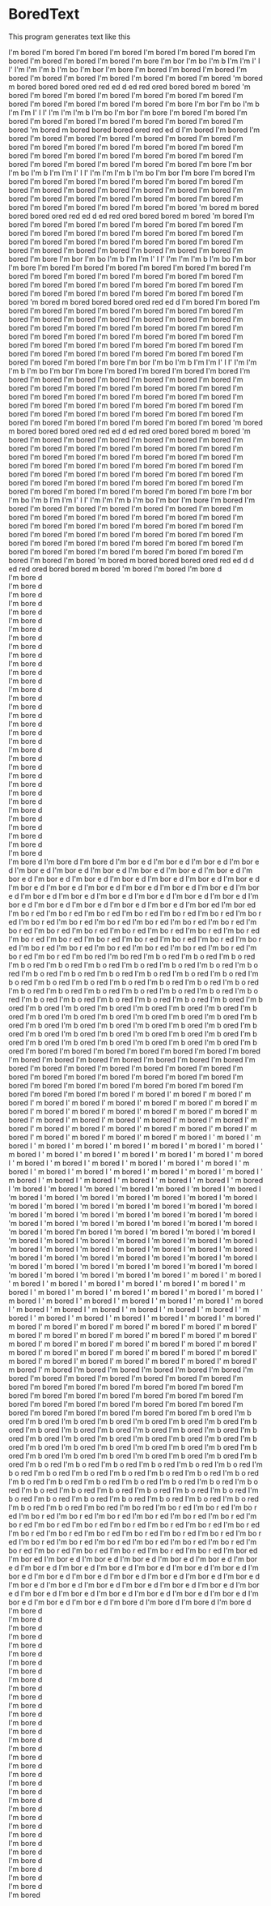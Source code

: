# BoredText

This program generates text like this

   I'm bored
    I'm bored
     I'm bored
      I'm bored
       I'm bored
        I'm bored
         I'm bored
          I'm bored
           I'm bored
            I'm bored
             I'm bored
              I'm bore
               I'm bor
                I'm bo
                 I'm b
                  I'm 
                   I'm
                    I'
                     I
                    I'
                   I'm
                  I'm 
                 I'm b
                I'm bo
               I'm bor
              I'm bore
             I'm bored
            I'm bored
           I'm bored
          I'm bored
         I'm bored
        I'm bored
       I'm bored
      I'm bored
     I'm bored
    I'm bored
   'm bored
   m bored
    bored
   bored
   ored
   red
   ed
   d
   ed
   red
   ored
   bored
    bored
   m bored
   'm bored
   I'm bored
    I'm bored
     I'm bored
      I'm bored
       I'm bored
        I'm bored
         I'm bored
          I'm bored
           I'm bored
            I'm bored
             I'm bored
              I'm bore
               I'm bor
                I'm bo
                 I'm b
                  I'm 
                   I'm
                    I'
                     I
                    I'
                   I'm
                  I'm 
                 I'm b
                I'm bo
               I'm bor
              I'm bore
             I'm bored
            I'm bored
           I'm bored
          I'm bored
         I'm bored
        I'm bored
       I'm bored
      I'm bored
     I'm bored
    I'm bored
   'm bored
   m bored
    bored
   bored
   ored
   red
   ed
   d
   I'm bored
    I'm bored
     I'm bored
      I'm bored
       I'm bored
        I'm bored
         I'm bored
          I'm bored
           I'm bored
            I'm bored
             I'm bored
              I'm bored
               I'm bored
                I'm bored
                 I'm bored
                  I'm bored
                   I'm bored
                    I'm bored
                     I'm bored
                      I'm bored
                       I'm bored
                        I'm bored
                         I'm bored
                          I'm bored
                           I'm bored
                            I'm bored
                             I'm bored
                              I'm bored
                               I'm bored
                                I'm bore
                                 I'm bor
                                  I'm bo
                                   I'm b
                                    I'm 
                                     I'm
                                      I'
                                       I
                                      I'
                                     I'm
                                    I'm 
                                   I'm b
                                  I'm bo
                                 I'm bor
                                I'm bore
                               I'm bored
                              I'm bored
                             I'm bored
                            I'm bored
                           I'm bored
                          I'm bored
                         I'm bored
                        I'm bored
                       I'm bored
                      I'm bored
                     I'm bored
                    I'm bored
                   I'm bored
                  I'm bored
                 I'm bored
                I'm bored
               I'm bored
              I'm bored
             I'm bored
            I'm bored
           I'm bored
          I'm bored
         I'm bored
        I'm bored
       I'm bored
      I'm bored
     I'm bored
    I'm bored
   'm bored
   m bored
    bored
   bored
   ored
   red
   ed
   d
   ed
   red
   ored
   bored
    bored
   m bored
   'm bored
   I'm bored
    I'm bored
     I'm bored
      I'm bored
       I'm bored
        I'm bored
         I'm bored
          I'm bored
           I'm bored
            I'm bored
             I'm bored
              I'm bored
               I'm bored
                I'm bored
                 I'm bored
                  I'm bored
                   I'm bored
                    I'm bored
                     I'm bored
                      I'm bored
                       I'm bored
                        I'm bored
                         I'm bored
                          I'm bored
                           I'm bored
                            I'm bored
                             I'm bored
                              I'm bored
                               I'm bored
                                I'm bore
                                 I'm bor
                                  I'm bo
                                   I'm b
                                    I'm 
                                     I'm
                                      I'
                                       I
                                      I'
                                     I'm
                                    I'm 
                                   I'm b
                                  I'm bo
                                 I'm bor
                                I'm bore
                               I'm bored
                              I'm bored
                             I'm bored
                            I'm bored
                           I'm bored
                          I'm bored
                         I'm bored
                        I'm bored
                       I'm bored
                      I'm bored
                     I'm bored
                    I'm bored
                   I'm bored
                  I'm bored
                 I'm bored
                I'm bored
               I'm bored
              I'm bored
             I'm bored
            I'm bored
           I'm bored
          I'm bored
         I'm bored
        I'm bored
       I'm bored
      I'm bored
     I'm bored
    I'm bored
   'm bored
   m bored
    bored
   bored
   ored
   red
   ed
   d
   I'm bored
    I'm bored
     I'm bored
      I'm bored
       I'm bored
        I'm bored
         I'm bored
          I'm bored
           I'm bored
            I'm bored
             I'm bored
              I'm bored
               I'm bored
                I'm bored
                 I'm bored
                  I'm bored
                   I'm bored
                    I'm bored
                     I'm bored
                      I'm bored
                       I'm bored
                        I'm bored
                         I'm bored
                          I'm bored
                           I'm bored
                            I'm bored
                             I'm bored
                              I'm bored
                               I'm bored
                                I'm bored
                                 I'm bored
                                  I'm bored
                                   I'm bored
                                    I'm bored
                                     I'm bored
                                      I'm bored
                                       I'm bored
                                        I'm bored
                                         I'm bored
                                          I'm bored
                                           I'm bored
                                            I'm bored
                                             I'm bored
                                              I'm bored
                                               I'm bored
                                                I'm bored
                                                 I'm bored
                                                  I'm bore
                                                   I'm bor
                                                    I'm bo
                                                     I'm b
                                                      I'm 
                                                       I'm
                                                        I'
                                                         I
                                                        I'
                                                       I'm
                                                      I'm 
                                                     I'm b
                                                    I'm bo
                                                   I'm bor
                                                  I'm bore
                                                 I'm bored
                                                I'm bored
                                               I'm bored
                                              I'm bored
                                             I'm bored
                                            I'm bored
                                           I'm bored
                                          I'm bored
                                         I'm bored
                                        I'm bored
                                       I'm bored
                                      I'm bored
                                     I'm bored
                                    I'm bored
                                   I'm bored
                                  I'm bored
                                 I'm bored
                                I'm bored
                               I'm bored
                              I'm bored
                             I'm bored
                            I'm bored
                           I'm bored
                          I'm bored
                         I'm bored
                        I'm bored
                       I'm bored
                      I'm bored
                     I'm bored
                    I'm bored
                   I'm bored
                  I'm bored
                 I'm bored
                I'm bored
               I'm bored
              I'm bored
             I'm bored
            I'm bored
           I'm bored
          I'm bored
         I'm bored
        I'm bored
       I'm bored
      I'm bored
     I'm bored
    I'm bored
   'm bored
   m bored
    bored
   bored
   ored
   red
   ed
   d
   ed
   red
   ored
   bored
    bored
   m bored
   'm bored
   I'm bored
    I'm bored
     I'm bored
      I'm bored
       I'm bored
        I'm bored
         I'm bored
          I'm bored
           I'm bored
            I'm bored
             I'm bored
              I'm bored
               I'm bored
                I'm bored
                 I'm bored
                  I'm bored
                   I'm bored
                    I'm bored
                     I'm bored
                      I'm bored
                       I'm bored
                        I'm bored
                         I'm bored
                          I'm bored
                           I'm bored
                            I'm bored
                             I'm bored
                              I'm bored
                               I'm bored
                                I'm bored
                                 I'm bored
                                  I'm bored
                                   I'm bored
                                    I'm bored
                                     I'm bored
                                      I'm bored
                                       I'm bored
                                        I'm bored
                                         I'm bored
                                          I'm bored
                                           I'm bored
                                            I'm bored
                                             I'm bored
                                              I'm bored
                                               I'm bored
                                                I'm bored
                                                 I'm bored
                                                  I'm bore
                                                   I'm bor
                                                    I'm bo
                                                     I'm b
                                                      I'm 
                                                       I'm
                                                        I'
                                                         I
                                                        I'
                                                       I'm
                                                      I'm 
                                                     I'm b
                                                    I'm bo
                                                   I'm bor
                                                  I'm bore
                                                 I'm bored
                                                I'm bored
                                               I'm bored
                                              I'm bored
                                             I'm bored
                                            I'm bored
                                           I'm bored
                                          I'm bored
                                         I'm bored
                                        I'm bored
                                       I'm bored
                                      I'm bored
                                     I'm bored
                                    I'm bored
                                   I'm bored
                                  I'm bored
                                 I'm bored
                                I'm bored
                               I'm bored
                              I'm bored
                             I'm bored
                            I'm bored
                           I'm bored
                          I'm bored
                         I'm bored
                        I'm bored
                       I'm bored
                      I'm bored
                     I'm bored
                    I'm bored
                   I'm bored
                  I'm bored
                 I'm bored
                I'm bored
               I'm bored
              I'm bored
             I'm bored
            I'm bored
           I'm bored
          I'm bored
         I'm bored
        I'm bored
       I'm bored
      I'm bored
     I'm bored
    I'm bored
   'm bored
   m bored
    bored
   bored
   ored
   red
   ed
   d
   d
   ed
   red
   ored
   bored
    bored
   m bored
   'm bored
   I'm bored
   I'm bore d                                   
   I'm bore  d                                  
   I'm bore   d                                 
   I'm bore    d                                
   I'm bore     d                               
   I'm bore      d                              
   I'm bore       d                             
   I'm bore        d                            
   I'm bore         d                           
   I'm bore          d                          
   I'm bore           d                         
   I'm bore            d                        
   I'm bore             d                       
   I'm bore              d                      
   I'm bore               d                     
   I'm bore                d                    
   I'm bore                 d                   
   I'm bore                  d                  
   I'm bore                   d                 
   I'm bore                    d                
   I'm bore                     d               
   I'm bore                      d              
   I'm bore                       d             
   I'm bore                        d            
   I'm bore                         d           
   I'm bore                          d          
   I'm bore                           d         
   I'm bore                            d        
   I'm bore                             d       
   I'm bore                              d      
   I'm bore                               d     
   I'm bore                                d    
   I'm bore                                 d   
   I'm bore                                  d  
   I'm bore                                   d 
   I'm bore                                    d
   I'm bore                                    d
   I'm bor e                                   d
   I'm bor  e                                  d
   I'm bor   e                                 d
   I'm bor    e                                d
   I'm bor     e                               d
   I'm bor      e                              d
   I'm bor       e                             d
   I'm bor        e                            d
   I'm bor         e                           d
   I'm bor          e                          d
   I'm bor           e                         d
   I'm bor            e                        d
   I'm bor             e                       d
   I'm bor              e                      d
   I'm bor               e                     d
   I'm bor                e                    d
   I'm bor                 e                   d
   I'm bor                  e                  d
   I'm bor                   e                 d
   I'm bor                    e                d
   I'm bor                     e               d
   I'm bor                      e              d
   I'm bor                       e             d
   I'm bor                        e            d
   I'm bor                         e           d
   I'm bor                          e          d
   I'm bor                           e         d
   I'm bor                            e        d
   I'm bor                             e       d
   I'm bor                              e      d
   I'm bor                               e     d
   I'm bor                                e    d
   I'm bor                                 e   d
   I'm bor                                  e  d
   I'm bor                                   e d
   I'm bor                                    ed
   I'm bor                                    ed
   I'm bo r                                   ed
   I'm bo  r                                  ed
   I'm bo   r                                 ed
   I'm bo    r                                ed
   I'm bo     r                               ed
   I'm bo      r                              ed
   I'm bo       r                             ed
   I'm bo        r                            ed
   I'm bo         r                           ed
   I'm bo          r                          ed
   I'm bo           r                         ed
   I'm bo            r                        ed
   I'm bo             r                       ed
   I'm bo              r                      ed
   I'm bo               r                     ed
   I'm bo                r                    ed
   I'm bo                 r                   ed
   I'm bo                  r                  ed
   I'm bo                   r                 ed
   I'm bo                    r                ed
   I'm bo                     r               ed
   I'm bo                      r              ed
   I'm bo                       r             ed
   I'm bo                        r            ed
   I'm bo                         r           ed
   I'm bo                          r          ed
   I'm bo                           r         ed
   I'm bo                            r        ed
   I'm bo                             r       ed
   I'm bo                              r      ed
   I'm bo                               r     ed
   I'm bo                                r    ed
   I'm bo                                 r   ed
   I'm bo                                  r  ed
   I'm bo                                   r ed
   I'm bo                                    red
   I'm bo                                    red
   I'm b o                                   red
   I'm b  o                                  red
   I'm b   o                                 red
   I'm b    o                                red
   I'm b     o                               red
   I'm b      o                              red
   I'm b       o                             red
   I'm b        o                            red
   I'm b         o                           red
   I'm b          o                          red
   I'm b           o                         red
   I'm b            o                        red
   I'm b             o                       red
   I'm b              o                      red
   I'm b               o                     red
   I'm b                o                    red
   I'm b                 o                   red
   I'm b                  o                  red
   I'm b                   o                 red
   I'm b                    o                red
   I'm b                     o               red
   I'm b                      o              red
   I'm b                       o             red
   I'm b                        o            red
   I'm b                         o           red
   I'm b                          o          red
   I'm b                           o         red
   I'm b                            o        red
   I'm b                             o       red
   I'm b                              o      red
   I'm b                               o     red
   I'm b                                o    red
   I'm b                                 o   red
   I'm b                                  o  red
   I'm b                                   o red
   I'm b                                    ored
   I'm b                                    ored
   I'm  b                                   ored
   I'm   b                                  ored
   I'm    b                                 ored
   I'm     b                                ored
   I'm      b                               ored
   I'm       b                              ored
   I'm        b                             ored
   I'm         b                            ored
   I'm          b                           ored
   I'm           b                          ored
   I'm            b                         ored
   I'm             b                        ored
   I'm              b                       ored
   I'm               b                      ored
   I'm                b                     ored
   I'm                 b                    ored
   I'm                  b                   ored
   I'm                   b                  ored
   I'm                    b                 ored
   I'm                     b                ored
   I'm                      b               ored
   I'm                       b              ored
   I'm                        b             ored
   I'm                         b            ored
   I'm                          b           ored
   I'm                           b          ored
   I'm                            b         ored
   I'm                             b        ored
   I'm                              b       ored
   I'm                               b      ored
   I'm                                b     ored
   I'm                                 b    ored
   I'm                                  b   ored
   I'm                                   b  ored
   I'm                                    b ored
   I'm                                     bored
   I'm                                     bored
   I'm                                     bored
   I'm                                     bored
   I'm                                     bored
   I'm                                     bored
   I'm                                     bored
   I'm                                     bored
   I'm                                     bored
   I'm                                     bored
   I'm                                     bored
   I'm                                     bored
   I'm                                     bored
   I'm                                     bored
   I'm                                     bored
   I'm                                     bored
   I'm                                     bored
   I'm                                     bored
   I'm                                     bored
   I'm                                     bored
   I'm                                     bored
   I'm                                     bored
   I'm                                     bored
   I'm                                     bored
   I'm                                     bored
   I'm                                     bored
   I'm                                     bored
   I'm                                     bored
   I'm                                     bored
   I'm                                     bored
   I'm                                     bored
   I'm                                     bored
   I'm                                     bored
   I'm                                     bored
   I'm                                     bored
   I'm                                     bored
   I'm                                     bored
   I'm                                     bored
   I'm                                     bored
   I' m                                    bored
   I'  m                                   bored
   I'   m                                  bored
   I'    m                                 bored
   I'     m                                bored
   I'      m                               bored
   I'       m                              bored
   I'        m                             bored
   I'         m                            bored
   I'          m                           bored
   I'           m                          bored
   I'            m                         bored
   I'             m                        bored
   I'              m                       bored
   I'               m                      bored
   I'                m                     bored
   I'                 m                    bored
   I'                  m                   bored
   I'                   m                  bored
   I'                    m                 bored
   I'                     m                bored
   I'                      m               bored
   I'                       m              bored
   I'                        m             bored
   I'                         m            bored
   I'                          m           bored
   I'                           m          bored
   I'                            m         bored
   I'                             m        bored
   I'                              m       bored
   I'                               m      bored
   I'                                m     bored
   I'                                 m    bored
   I'                                  m   bored
   I'                                   m  bored
   I'                                    m bored
   I'                                    m bored
   I '                                   m bored
   I  '                                  m bored
   I   '                                 m bored
   I    '                                m bored
   I     '                               m bored
   I      '                              m bored
   I       '                             m bored
   I        '                            m bored
   I         '                           m bored
   I          '                          m bored
   I           '                         m bored
   I            '                        m bored
   I             '                       m bored
   I              '                      m bored
   I               '                     m bored
   I                '                    m bored
   I                 '                   m bored
   I                  '                  m bored
   I                   '                 m bored
   I                    '                m bored
   I                     '               m bored
   I                      '              m bored
   I                       '             m bored
   I                        '            m bored
   I                         '           m bored
   I                          '          m bored
   I                           '         m bored
   I                            '        m bored
   I                             '       m bored
   I                              '      m bored
   I                               '     m bored
   I                                '    m bored
   I                                 '   m bored
   I                                  '  m bored
   I                                   ' m bored
   I                                    'm bored
   I                                    'm bored
    I                                   'm bored
     I                                  'm bored
      I                                 'm bored
       I                                'm bored
        I                               'm bored
         I                              'm bored
          I                             'm bored
           I                            'm bored
            I                           'm bored
             I                          'm bored
              I                         'm bored
               I                        'm bored
                I                       'm bored
                 I                      'm bored
                  I                     'm bored
                   I                    'm bored
                    I                   'm bored
                     I                  'm bored
                      I                 'm bored
                       I                'm bored
                        I               'm bored
                         I              'm bored
                          I             'm bored
                           I            'm bored
                            I           'm bored
                             I          'm bored
                              I         'm bored
                               I        'm bored
                                I       'm bored
                                 I      'm bored
                                  I     'm bored
                                   I    'm bored
                                    I   'm bored
                                     I  'm bored
                                      I 'm bored
                                       I'm bored
                                      I 'm bored
                                     I  'm bored
                                    I   'm bored
                                   I    'm bored
                                  I     'm bored
                                 I      'm bored
                                I       'm bored
                               I        'm bored
                              I         'm bored
                             I          'm bored
                            I           'm bored
                           I            'm bored
                          I             'm bored
                         I              'm bored
                        I               'm bored
                       I                'm bored
                      I                 'm bored
                     I                  'm bored
                    I                   'm bored
                   I                    'm bored
                  I                     'm bored
                 I                      'm bored
                I                       'm bored
               I                        'm bored
              I                         'm bored
             I                          'm bored
            I                           'm bored
           I                            'm bored
          I                             'm bored
         I                              'm bored
        I                               'm bored
       I                                'm bored
      I                                 'm bored
     I                                  'm bored
    I                                   'm bored
   I                                    'm bored
   I                                    'm bored
   I                                   ' m bored
   I                                  '  m bored
   I                                 '   m bored
   I                                '    m bored
   I                               '     m bored
   I                              '      m bored
   I                             '       m bored
   I                            '        m bored
   I                           '         m bored
   I                          '          m bored
   I                         '           m bored
   I                        '            m bored
   I                       '             m bored
   I                      '              m bored
   I                     '               m bored
   I                    '                m bored
   I                   '                 m bored
   I                  '                  m bored
   I                 '                   m bored
   I                '                    m bored
   I               '                     m bored
   I              '                      m bored
   I             '                       m bored
   I            '                        m bored
   I           '                         m bored
   I          '                          m bored
   I         '                           m bored
   I        '                            m bored
   I       '                             m bored
   I      '                              m bored
   I     '                               m bored
   I    '                                m bored
   I   '                                 m bored
   I  '                                  m bored
   I '                                   m bored
   I'                                    m bored
   I'                                    m bored
   I'                                   m  bored
   I'                                  m   bored
   I'                                 m    bored
   I'                                m     bored
   I'                               m      bored
   I'                              m       bored
   I'                             m        bored
   I'                            m         bored
   I'                           m          bored
   I'                          m           bored
   I'                         m            bored
   I'                        m             bored
   I'                       m              bored
   I'                      m               bored
   I'                     m                bored
   I'                    m                 bored
   I'                   m                  bored
   I'                  m                   bored
   I'                 m                    bored
   I'                m                     bored
   I'               m                      bored
   I'              m                       bored
   I'             m                        bored
   I'            m                         bored
   I'           m                          bored
   I'          m                           bored
   I'         m                            bored
   I'        m                             bored
   I'       m                              bored
   I'      m                               bored
   I'     m                                bored
   I'    m                                 bored
   I'   m                                  bored
   I'  m                                   bored
   I' m                                    bored
   I'm                                     bored
   I'm                                     bored
   I'm                                     bored
   I'm                                     bored
   I'm                                     bored
   I'm                                     bored
   I'm                                     bored
   I'm                                     bored
   I'm                                     bored
   I'm                                     bored
   I'm                                     bored
   I'm                                     bored
   I'm                                     bored
   I'm                                     bored
   I'm                                     bored
   I'm                                     bored
   I'm                                     bored
   I'm                                     bored
   I'm                                     bored
   I'm                                     bored
   I'm                                     bored
   I'm                                     bored
   I'm                                     bored
   I'm                                     bored
   I'm                                     bored
   I'm                                     bored
   I'm                                     bored
   I'm                                     bored
   I'm                                     bored
   I'm                                     bored
   I'm                                     bored
   I'm                                     bored
   I'm                                     bored
   I'm                                     bored
   I'm                                     bored
   I'm                                     bored
   I'm                                     bored
   I'm                                     bored
   I'm                                     bored
   I'm                                    b ored
   I'm                                   b  ored
   I'm                                  b   ored
   I'm                                 b    ored
   I'm                                b     ored
   I'm                               b      ored
   I'm                              b       ored
   I'm                             b        ored
   I'm                            b         ored
   I'm                           b          ored
   I'm                          b           ored
   I'm                         b            ored
   I'm                        b             ored
   I'm                       b              ored
   I'm                      b               ored
   I'm                     b                ored
   I'm                    b                 ored
   I'm                   b                  ored
   I'm                  b                   ored
   I'm                 b                    ored
   I'm                b                     ored
   I'm               b                      ored
   I'm              b                       ored
   I'm             b                        ored
   I'm            b                         ored
   I'm           b                          ored
   I'm          b                           ored
   I'm         b                            ored
   I'm        b                             ored
   I'm       b                              ored
   I'm      b                               ored
   I'm     b                                ored
   I'm    b                                 ored
   I'm   b                                  ored
   I'm  b                                   ored
   I'm b                                    ored
   I'm b                                    ored
   I'm b                                   o red
   I'm b                                  o  red
   I'm b                                 o   red
   I'm b                                o    red
   I'm b                               o     red
   I'm b                              o      red
   I'm b                             o       red
   I'm b                            o        red
   I'm b                           o         red
   I'm b                          o          red
   I'm b                         o           red
   I'm b                        o            red
   I'm b                       o             red
   I'm b                      o              red
   I'm b                     o               red
   I'm b                    o                red
   I'm b                   o                 red
   I'm b                  o                  red
   I'm b                 o                   red
   I'm b                o                    red
   I'm b               o                     red
   I'm b              o                      red
   I'm b             o                       red
   I'm b            o                        red
   I'm b           o                         red
   I'm b          o                          red
   I'm b         o                           red
   I'm b        o                            red
   I'm b       o                             red
   I'm b      o                              red
   I'm b     o                               red
   I'm b    o                                red
   I'm b   o                                 red
   I'm b  o                                  red
   I'm b o                                   red
   I'm bo                                    red
   I'm bo                                    red
   I'm bo                                   r ed
   I'm bo                                  r  ed
   I'm bo                                 r   ed
   I'm bo                                r    ed
   I'm bo                               r     ed
   I'm bo                              r      ed
   I'm bo                             r       ed
   I'm bo                            r        ed
   I'm bo                           r         ed
   I'm bo                          r          ed
   I'm bo                         r           ed
   I'm bo                        r            ed
   I'm bo                       r             ed
   I'm bo                      r              ed
   I'm bo                     r               ed
   I'm bo                    r                ed
   I'm bo                   r                 ed
   I'm bo                  r                  ed
   I'm bo                 r                   ed
   I'm bo                r                    ed
   I'm bo               r                     ed
   I'm bo              r                      ed
   I'm bo             r                       ed
   I'm bo            r                        ed
   I'm bo           r                         ed
   I'm bo          r                          ed
   I'm bo         r                           ed
   I'm bo        r                            ed
   I'm bo       r                             ed
   I'm bo      r                              ed
   I'm bo     r                               ed
   I'm bo    r                                ed
   I'm bo   r                                 ed
   I'm bo  r                                  ed
   I'm bo r                                   ed
   I'm bor                                    ed
   I'm bor                                    ed
   I'm bor                                   e d
   I'm bor                                  e  d
   I'm bor                                 e   d
   I'm bor                                e    d
   I'm bor                               e     d
   I'm bor                              e      d
   I'm bor                             e       d
   I'm bor                            e        d
   I'm bor                           e         d
   I'm bor                          e          d
   I'm bor                         e           d
   I'm bor                        e            d
   I'm bor                       e             d
   I'm bor                      e              d
   I'm bor                     e               d
   I'm bor                    e                d
   I'm bor                   e                 d
   I'm bor                  e                  d
   I'm bor                 e                   d
   I'm bor                e                    d
   I'm bor               e                     d
   I'm bor              e                      d
   I'm bor             e                       d
   I'm bor            e                        d
   I'm bor           e                         d
   I'm bor          e                          d
   I'm bor         e                           d
   I'm bor        e                            d
   I'm bor       e                             d
   I'm bor      e                              d
   I'm bor     e                               d
   I'm bor    e                                d
   I'm bor   e                                 d
   I'm bor  e                                  d
   I'm bor e                                   d
   I'm bore                                    d
   I'm bore                                    d
   I'm bore                                   d 
   I'm bore                                  d  
   I'm bore                                 d   
   I'm bore                                d    
   I'm bore                               d     
   I'm bore                              d      
   I'm bore                             d       
   I'm bore                            d        
   I'm bore                           d         
   I'm bore                          d          
   I'm bore                         d           
   I'm bore                        d            
   I'm bore                       d             
   I'm bore                      d              
   I'm bore                     d               
   I'm bore                    d                
   I'm bore                   d                 
   I'm bore                  d                  
   I'm bore                 d                   
   I'm bore                d                    
   I'm bore               d                     
   I'm bore              d                      
   I'm bore             d                       
   I'm bore            d                        
   I'm bore           d                         
   I'm bore          d                          
   I'm bore         d                           
   I'm bore        d                            
   I'm bore       d                             
   I'm bore      d                              
   I'm bore     d                               
   I'm bore    d                                
   I'm bore   d                                 
   I'm bore  d                                  
   I'm bore d                                   
   I'm bored                                    
